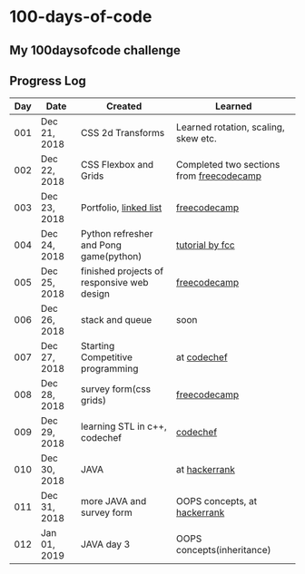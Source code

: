 # 100-days-of-code
My 100daysofcode challenge
---
## Progress Log

| Day | Date | Created | Learned |
| --- | --- | --- | --- |
| 001 | Dec 21, 2018 | CSS 2d Transforms | Learned rotation, scaling, skew etc. |
| 002 | Dec 22, 2018 | CSS Flexbox and Grids | Completed two sections from [freecodecamp](https://learn.freecodecamp.org/) |
| 003 | Dec 23, 2018 | Portfolio, [linked list](https://github.com/sishubjoshi/dsa) | [freecodecamp](https://learn.freecodecamp.org/) |
| 004 | Dec 24, 2018 | Python refresher and Pong game(python) | [tutorial by fcc](https://www.youtube.com/watch?v=C6jJg9Zan7) |
| 005 | Dec 25, 2018 | finished projects of responsive web design | [freecodecamp](https://learn.freecodecamp.org/) |
| 006 | Dec 26, 2018 | stack and queue | soon |
| 007 | Dec 27, 2018 | Starting Competitive programming | at [codechef](https://codechef.com) |
| 008 | Dec 28, 2018 | survey form(css grids) | [freecodecamp](https://learn.freecodecamp.org/) |
| 009 | Dec 29, 2018 | learning STL in c++, codechef | [codechef](https://codechef.com) |
| 010 | Dec 30, 2018 | JAVA | at [hackerrank](https://hackerrank.com) |
| 011 | Dec 31, 2018 | more JAVA and survey form | OOPS concepts, at [hackerrank](https://hackerrank.com) |
| 012 | Jan 01, 2019 | JAVA day 3 | OOPS concepts(inheritance) |
